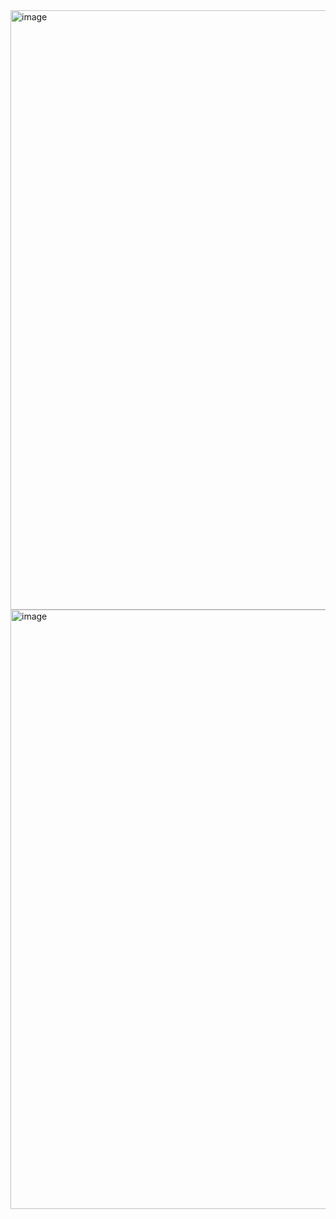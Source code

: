 <img width="959" alt="image" src="https://github.com/user-attachments/assets/f648017d-1b13-443e-b8bb-898bb44c8ca4" />   


<img width="959" alt="image" src="https://github.com/user-attachments/assets/a785abef-ca0d-42b3-982e-2a692ad9fbd0" />

